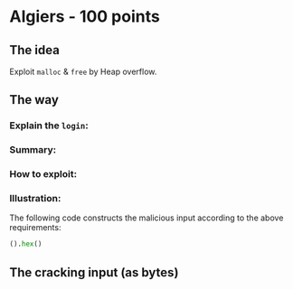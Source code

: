 # Algiers - 100 points
 
## The idea
Exploit `malloc` & `free` by Heap overflow.

## The way

### Explain the `login`:

### Summary:


### How to exploit:

### Illustration:

The following code constructs the malicious input according to the above requirements:

```python
().hex()
```


## The cracking input (as bytes)
```

```